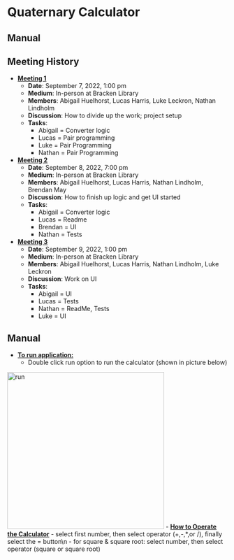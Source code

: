 # Quaternary Calculator

## Manual

## Meeting History
- <strong><u>Meeting 1</u></strong>
    - <strong>Date</strong>: September 7, 2022, 1:00 pm
    - <strong>Medium</strong>: In-person at Bracken Library
    - <strong>Members</strong>: Abigail Huelhorst, Lucas Harris, Luke Leckron, Nathan Lindholm
    - <strong>Discussion</strong>: How to divide up the work; project setup
    - <strong>Tasks</strong>:
        - Abigail = Converter logic
        - Lucas =  Pair programming
        - Luke = Pair Programming
        - Nathan = Pair Programming
- <strong><u>Meeting 2</u></strong>
    - <strong>Date</strong>: September 8, 2022, 7:00 pm
    - <strong>Medium</strong>: In-person at Bracken Library
    - <strong>Members</strong>: Abigail Huelhorst, Lucas Harris, Nathan Lindholm, Brendan May
    - <strong>Discussion</strong>: How to finish up logic and get UI started
    - <strong>Tasks</strong>:
        - Abigail = Converter logic
        - Lucas =  Readme
        - Brendan = UI
        - Nathan = Tests
- <strong><u>Meeting 3</u></strong>
    - <strong>Date</strong>: September 9, 2022, 1:00 pm
    - <strong>Medium</strong>: In-person at Bracken Library
    - <strong>Members</strong>: Abigail Huelhorst, Lucas Harris, Nathan Lindholm, Luke Leckron
    - <strong>Discussion</strong>: Work on UI
    - <strong>Tasks</strong>:
        - Abigail = UI
        - Lucas =  Tests
        - Nathan = ReadMe, Tests
        - Luke = UI
 ## Manual
 - <strong><u>To run application:</u></strong>
   - Double click run option to run the calculator (shown in picture below)
 <img width="359" alt="run" src="https://user-images.githubusercontent.com/89402649/189438829-a8f5a448-234e-438c-a8e5-8c798c872240.png">
 - <strong><u>How to Operate the Calculator</u></strong>
    - select first number, then select operator (+,-,*,or /), finally select the = button\n
    - for square & square root: select number, then select operator (square or square root)

